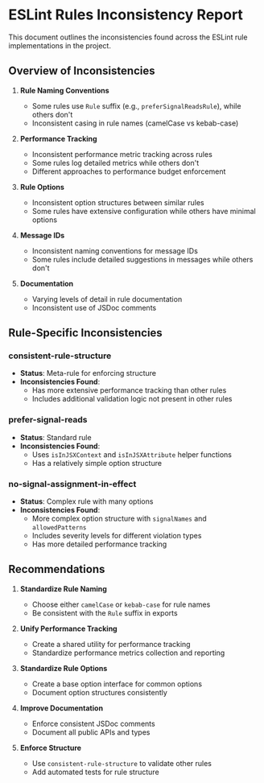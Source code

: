 # ESLint Rules Inconsistency Report

This document outlines the inconsistencies found across the ESLint rule implementations in the project.

## Overview of Inconsistencies

1. **Rule Naming Conventions**
   - Some rules use `Rule` suffix (e.g., `preferSignalReadsRule`), while others don't
   - Inconsistent casing in rule names (camelCase vs kebab-case)

2. **Performance Tracking**
   - Inconsistent performance metric tracking across rules
   - Some rules log detailed metrics while others don't
   - Different approaches to performance budget enforcement

3. **Rule Options**
   - Inconsistent option structures between similar rules
   - Some rules have extensive configuration while others have minimal options

4. **Message IDs**
   - Inconsistent naming conventions for message IDs
   - Some rules include detailed suggestions in messages while others don't

5. **Documentation**
   - Varying levels of detail in rule documentation
   - Inconsistent use of JSDoc comments

## Rule-Specific Inconsistencies

### consistent-rule-structure

- **Status**: Meta-rule for enforcing structure
- **Inconsistencies Found**:
  - Has more extensive performance tracking than other rules
  - Includes additional validation logic not present in other rules

### prefer-signal-reads

- **Status**: Standard rule
- **Inconsistencies Found**:
  - Uses `isInJSXContext` and `isInJSXAttribute` helper functions
  - Has a relatively simple option structure

### no-signal-assignment-in-effect

- **Status**: Complex rule with many options
- **Inconsistencies Found**:
  - More complex option structure with `signalNames` and `allowedPatterns`
  - Includes severity levels for different violation types
  - Has more detailed performance tracking

## Recommendations

1. **Standardize Rule Naming**
   - Choose either `camelCase` or `kebab-case` for rule names
   - Be consistent with the `Rule` suffix in exports

2. **Unify Performance Tracking**
   - Create a shared utility for performance tracking
   - Standardize performance metrics collection and reporting

3. **Standardize Rule Options**
   - Create a base option interface for common options
   - Document option structures consistently

4. **Improve Documentation**
   - Enforce consistent JSDoc comments
   - Document all public APIs and types

5. **Enforce Structure**
   - Use `consistent-rule-structure` to validate other rules
   - Add automated tests for rule structure
